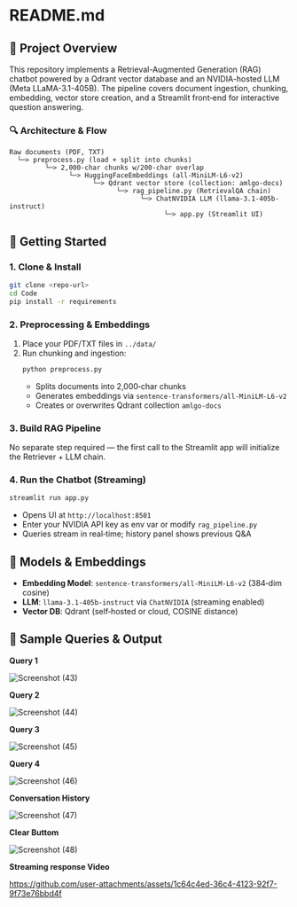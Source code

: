 # README.md

## 📖 Project Overview

This repository implements a Retrieval-Augmented Generation (RAG) chatbot powered by a Qdrant vector database and an NVIDIA-hosted LLM (Meta LLaMA-3.1-405B). The pipeline covers document ingestion, chunking, embedding, vector store creation, and a Streamlit front‑end for interactive question answering.

### 🔍 Architecture & Flow

```
Raw documents (PDF, TXT)
  └─> preprocess.py (load + split into chunks)
         └─> 2,000‑char chunks w/200‑char overlap
               └─> HuggingFaceEmbeddings (all‑MiniLM‑L6‑v2)
                     └─> Qdrant vector store (collection: amlgo‑docs)
                           └─> rag_pipeline.py (RetrievalQA chain)
                                 └─> ChatNVIDIA LLM (llama-3.1-405b-instruct)
                                       └─> app.py (Streamlit UI)
```

## 🚀 Getting Started

### 1. Clone & Install

```bash
git clone <repo-url>
cd Code
pip install -r requirements
```

### 2. Preprocessing & Embeddings

1. Place your PDF/TXT files in `../data/`
2. Run chunking and ingestion:
   ```bash
   python preprocess.py
   ```
   - Splits documents into 2,000‑char chunks
   - Generates embeddings via `sentence‑transformers/all‑MiniLM‑L6‑v2`
   - Creates or overwrites Qdrant collection `amlgo‑docs`

### 3. Build RAG Pipeline

No separate step required — the first call to the Streamlit app will initialize the Retriever + LLM chain.

### 4. Run the Chatbot (Streaming)

```bash
streamlit run app.py
```

- Opens UI at `http://localhost:8501`
- Enter your NVIDIA API key as env var or modify `rag_pipeline.py`
- Queries stream in real‑time; history panel shows previous Q&A

## 🤖 Models & Embeddings

- **Embedding Model**: `sentence‑transformers/all‑MiniLM‑L6‑v2` (384‑dim cosine)
- **LLM**: `llama-3.1-405b-instruct` via `ChatNVIDIA` (streaming enabled)
- **Vector DB**: Qdrant (self‑hosted or cloud, COSINE distance)

## 🎯 Sample Queries & Output

**Query 1**

![Screenshot (43)](https://github.com/user-attachments/assets/94eaf23e-0f0e-4c8d-844b-d57c8e3d428b)


**Query 2**
   
![Screenshot (44)](https://github.com/user-attachments/assets/4135f570-a4d7-40d6-8e41-82940d823a76)


**Query 3**

![Screenshot (45)](https://github.com/user-attachments/assets/80102d2d-f7a2-493b-a114-d2d2caccb1ad)


**Query 4**

![Screenshot (46)](https://github.com/user-attachments/assets/453dd062-e0e9-462c-859d-0670634d56cf)


**Conversation History**

![Screenshot (47)](https://github.com/user-attachments/assets/b6994e84-c06a-4ba5-9483-5c476babc855)

**Clear Buttom**

![Screenshot (48)](https://github.com/user-attachments/assets/aabcc3d4-0bbc-42cf-8c18-f286a702dce1)


**Streaming response Video**



https://github.com/user-attachments/assets/1c64c4ed-36c4-4123-92f7-9f73e76bbd4f


